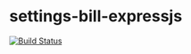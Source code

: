 # settings-bill-expressjs
[![Build Status](https://travis-ci.org/fistozvoti/settings-bill-expressjs.svg?branch=master)](https://travis-ci.org/fistozvoti/settings-bill-expressjs)
